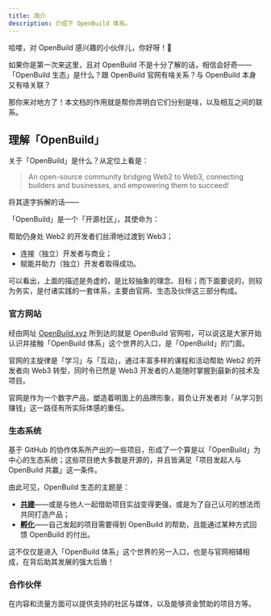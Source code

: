 ```yaml
---
title: 简介
description: 介绍下 OpenBuild 体系。
---
```


哈喽，对 OpenBuild 感兴趣的小伙伴儿，你好呀！👋

如果你是第一次来这里，且对 OpenBuild 不是十分了解的话，相信会好奇——「OpenBuild 生态」是什么？跟 OpenBuild 官网有啥关系？与 OpenBuild 本身又有啥关联？

那你来对地方了！本文档的作用就是帮你弄明白它们分别是啥，以及相互之间的联系。

## 理解「OpenBuild」

关于「OpenBuild」是什么？从定位上看是：

> An open-source community bridging Web2 to Web3, connecting builders and businesses, and empowering them to succeed!

将其逐字拆解的话——

「OpenBuild」是一个「开源社区」，其使命为：

 帮助仍身处 Web2 的开发者们丝滑地过渡到 Web3；
- 连接（独立）开发者与商业；
- 赋能并助力（独立）开发者取得成功。

可以看出，上面的描述是务虚的，是比较抽象的理念、目标；而下面要说的，则较为务实，是付诸实践的一套体系，主要由官网、生态及伙伴这三部分构成。

### 官方网站

经由网址 [OpenBuild.xyz](https://openbuild.xyz/) 所到达的就是 OpenBuild 官网啦，可以说这是大家开始认识并接触「OpenBuild 体系」这个世界的入口，是「OpenBuild」的门面。

官网的主旋律是「学习」与「互动」，通过丰富多样的课程和活动帮助 Web2 的开发者向 Web3 转型，同时令已然是 Web3 开发者的人能随时掌握到最新的技术及项目。

官网是作为一个数字产品，塑造着明面上的品牌形象，肩负让开发者对「从学习到赚钱」这一路径有所实际体感的重任。

### 生态系统

基于 GitHub 的协作体系所产出的一些项目，形成了一个算是以「OpenBuild」为中心的生态系统；这些项目绝大多数是开源的，并且皆满足「项目发起人与 OpenBuild 共赢」这一条件。

由此可见，OpenBuild 生态的主题是：

- **[共建](/eco/zh/guides/how-to-contribute/)**——或是与他人一起借助项目实战变得更强，或是为了自己认可的想法而共同打造产品；
- **[孵化](/eco/zh/guides/how-to-join/)**——自己发起的项目需要得到 OpenBuild 的帮助，且能通过某种方式回馈 OpenBuild 的付出。

这不仅仅是进入「OpenBuild 体系」这个世界的另一入口，也是与官网相辅相成，在背后助其发展的强大后盾！

### 合作伙伴

在内容和流量方面可以提供支持的社区与媒体，以及能够资金赞助的项目方等。
